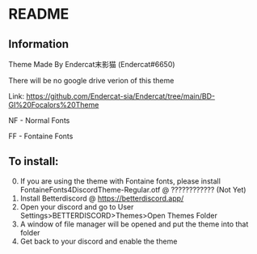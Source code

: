 # README

## Information

Theme Made By Endercat末影猫 (Endercat#6650)

There will be no google drive verion of this theme

Link: https://github.com/Endercat-sia/Endercat/tree/main/BD-GI%20Focalors%20Theme

NF - Normal Fonts

FF - Fontaine Fonts

## To install:

0. If you are using the theme with Fontaine fonts, please install FontaineFonts4DiscordTheme-Regular.otf @ \???\???\???\??? (Not Yet)
1. Install Betterdiscord @ https://betterdiscord.app/
2. Open your discord and go to User Settings>BETTERDISCORD>Themes>Open Themes Folder
3. A window of file manager will be opened and put the theme into that folder
4. Get back to your discord and enable the theme
